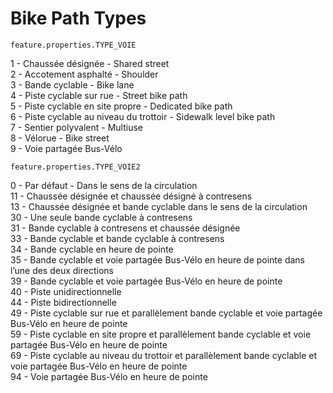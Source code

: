 # Bike Path Types

`feature.properties.TYPE_VOIE`

1 - Chaussée désignée - Shared street  
2 - Accotement asphalté - Shoulder  
3 - Bande cyclable - Bike lane  
4 - Piste cyclable sur rue - Street bike path  
5 - Piste cyclable en site propre - Dedicated bike path  
6 - Piste cyclable au niveau du trottoir - Sidewalk level bike path  
7 - Sentier polyvalent - Multiuse  
8 - Vélorue - Bike street  
9 - Voie partagée Bus-Vélo

`feature.properties.TYPE_VOIE2`

0 - Par défaut - Dans le sens de la circulation  
11 - Chaussée désignée et chaussée désigné à contresens  
13 - Chaussée désignée et bande cyclable dans le sens de la circulation  
30 - Une seule bande cyclable à contresens  
31 - Bande cyclable à contresens et chaussée désignée  
33 - Bande cyclable et bande cyclable à contresens  
34 - Bande cyclable en heure de pointe  
35 - Bande cyclable et voie partagée Bus-Vélo en heure de pointe dans l’une des deux directions  
39 - Bande cyclable et voie partagée Bus-Vélo en heure de pointe  
40 - Piste unidirectionnelle  
44 - Piste bidirectionnelle  
49 - Piste cyclable sur rue et parallèlement bande cyclable et voie partagée Bus-Vélo en heure de pointe  
59 - Piste cyclable en site propre et parallèlement bande cyclable et voie partagée Bus-Vélo en heure de pointe  
69 - Piste cyclable au niveau du trottoir et parallèlement bande cyclable et voie partagée Bus-Vélo en heure de pointe  
94 - Voie partagée Bus-Vélo en heure de pointe
